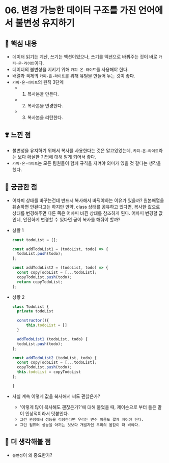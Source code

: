# 06. 변경 가능한 데이터 구조를 가진 언어에서 불변성 유지하기

## 📝 핵심 내용

- 데이터 읽기는 계산, 쓰기는 액션이었으나, 쓰기를 액션으로 바꿔주는 것이 바로 `카피-온-라이트`이다.
- 데이터의 불변성을 지키기 위해 `카피-온-라이트`를 사용해야 한다.
- 배열과 객체의 `카피-온-라이트`를 위해 유틸을 만들어 두는 것이 좋다.
- `카피-온-라이트`의 원칙 3단계
  - 1. 복사본을 만든다.
  - 2. 복사본을 변경한다.
  - 3. 복사본을 리턴한다.

## ❣️ 느낀 점

- 불변성을 유지하기 위해서 복사를 사용한다는 것은 알고있었는데, `카피-온-라이트`라는 보다 확실한 기법에 대해 알게 되어서 좋다.
- `카피-온-라이트`는 모든 팀원들이 함께 규칙을 지켜야 의미가 있을 것 같다는 생각을 했다.

## 🤔 궁금한 점

- 어차피 상태를 바꾸는건데 반드시 복사해서 바꿔야하는 이유가 있을까? 원본배열을 훼손하면 안된다고는 하지만 만약, class 상태를 공유하고 있다면, 복사한 값으로 상태를 변경해주면 다른 쪽은 어차피 바뀐 상태를 참조하게 된다. 어차피 변경할 값인데, 안전하게 변경할 수 있다면 굳이 복사를 해줘야 할까?

- 상황 1

  ```js
  const todoList = [];

  const addTodoList1 = (todoList, todo) => {
    todoList.push(todo);
  };

  const addTodoList2 = (todoList, todo) => {
    const copyTodoList = [...todoList];
    copyTodoList.push(todo);
    return copyTodoList;
  };
  ```

- 상황 2

  ```js
  class TodoList {
    private todoList

    constructor(){
        this.todoList = []
    }

    addTodoList1 (todoList, todo) {
    todoList.push(todo);
  };

  const addTodoList2 (todoList, todo) {
    const copyTodoList = [...todoList];
    copyTodoList.push(todo);
    this.todoList = copyTodoList
  };

  }
  ```

- 사실 계속 이렇게 값을 복사해서 써도 괜찮은가?
  - '이렇게 많이 복사해도 괜찮은가?'에 대해 물었을 때, 제이슨으로 부터 들은 말이 인상적이라서 덧붙인다.
  - `그런 관점에서 성능을 걱정한다면 우리는 변수 이름도 짧게 지어야 한다.`
  - `그런 컴퓨터 성능을 아끼는 것보다 개발자인 우리의 몸값이 더 비싸다.`

## 🚀 더 생각해볼 점

- `불변성`이 왜 중요한가?
